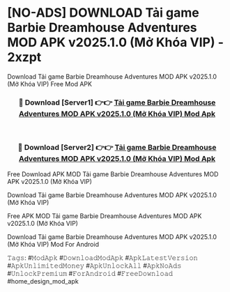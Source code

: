 # [NO-ADS] DOWNLOAD Tải game Barbie Dreamhouse Adventures MOD APK v2025.1.0 (Mở Khóa VIP) - 2xzpt
Download Tải game Barbie Dreamhouse Adventures MOD APK v2025.1.0 (Mở Khóa VIP) Free Mod APK

<div align="center">
<h3>🔴 Download [Server1] 👉👉 <a href="https://apk-comot.site?title=Tải_game_Barbie_Dreamhouse_Adventures_MOD_APK_v2025.1.0_(Mở_Khóa_VIP)">Tải game Barbie Dreamhouse Adventures MOD APK v2025.1.0 (Mở Khóa VIP) Mod Apk</a></h3><br>

<h3>🔴 Download [Server2] 👉👉 <a href="https://apk-comot.site?title=Tải_game_Barbie_Dreamhouse_Adventures_MOD_APK_v2025.1.0_(Mở_Khóa_VIP)">Tải game Barbie Dreamhouse Adventures MOD APK v2025.1.0 (Mở Khóa VIP) Mod Apk</a></h3>
</div>


Free Download APK MOD Tải game Barbie Dreamhouse Adventures MOD APK v2025.1.0 (Mở Khóa VIP)

Download Tải game Barbie Dreamhouse Adventures MOD APK v2025.1.0 (Mở Khóa VIP) 

Free APK MOD Tải game Barbie Dreamhouse Adventures MOD APK v2025.1.0 (Mở Khóa VIP) 

Download Tải game Barbie Dreamhouse Adventures MOD APK v2025.1.0 (Mở Khóa VIP) Mod For Android

𝚃𝚊𝚐𝚜: #𝙼𝚘𝚍𝙰𝚙𝚔 #𝙳𝚘𝚠𝚗𝚕𝚘𝚊𝚍𝙼𝚘𝚍𝙰𝚙𝚔 #𝙰𝚙𝚔𝙻𝚊𝚝𝚎𝚜𝚝𝚅𝚎𝚛𝚜𝚒𝚘𝚗 #𝙰𝚙𝚔𝚄𝚗𝚕𝚒𝚖𝚒𝚝𝚎𝚍𝙼𝚘𝚗𝚎𝚢 #𝙰𝚙𝚔𝚄𝚗𝚕𝚘𝚌𝚔𝙰𝚕𝚕 #𝙰𝚙𝚔𝙽𝚘𝙰𝚍𝚜 #𝚄𝚗𝚕𝚘𝚌𝚔𝙿𝚛𝚎𝚖𝚒𝚞𝚖 #𝙵𝚘𝚛𝙰𝚗𝚍𝚛𝚘𝚒𝚍 #𝙵𝚛𝚎𝚎𝙳𝚘𝚠𝚗𝚕𝚘𝚊𝚍 #home_design_mod_apk